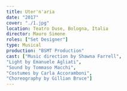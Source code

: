 ```yaml
---
title: Uter'n'aria
date: "2017"
cover: "./1.jpg"
location: Teatro Duse, Bologna, Italia
director: Mauro Simone
roles: ["Set Designer"]
type: Musical
production: "BSMT Production"
cast: ["Music direction by Shawna Farrell",
"Light by Emanuele Agliati",
"Sound by Tommaso Macchi",
"Costumes by Carla Accoramboni",
"Choreography by Gillian Bruce"]
---
```

